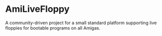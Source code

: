 # AmiLiveFloppy
A community-driven project for a small standard platform supporting live floppies for bootable programs on all Amigas.
